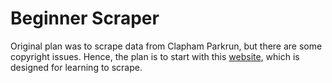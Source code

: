 # Beginner Scraper

Original plan was to scrape data from Clapham Parkrun, but there are some copyright issues. Hence, the plan is to start with this [website](http://books.toscrape.com/), which is designed for learning to scrape. 
